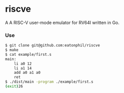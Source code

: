 # riscve

A A RISC-V user-mode emulator for RV64I written in Go.

### Use

```bash
$ git clone git@github.com:eatonphil/riscve
$ make
$ cat example/first.s
main:
	li a0 12
	li a1 14
	add a0 a1 a0
	ret
$ ./dist/main -program ./example/first.s
(exit)26
```
